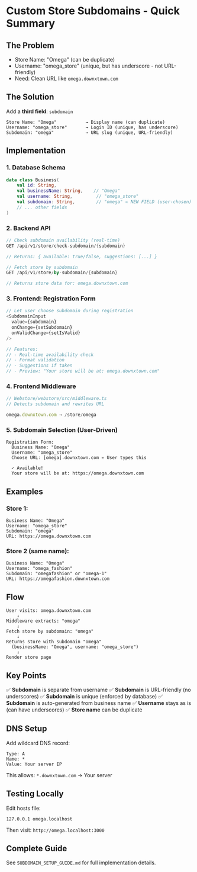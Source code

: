 # Custom Store Subdomains - Quick Summary

## The Problem
- Store Name: "Omega" (can be duplicate)
- Username: "omega_store" (unique, but has underscore - not URL-friendly)
- Need: Clean URL like `omega.downxtown.com`

## The Solution
Add a **third field**: `subdomain`

```
Store Name: "Omega"           → Display name (can duplicate)
Username: "omega_store"       → Login ID (unique, has underscore)
Subdomain: "omega"            → URL slug (unique, URL-friendly)
```

## Implementation

### 1. Database Schema
```kotlin
data class Business(
    val id: String,
    val businessName: String,    // "Omega"
    val username: String,         // "omega_store"
    val subdomain: String,        // "omega" ← NEW FIELD (user-chosen)
    // ... other fields
)
```

### 2. Backend API
```kotlin
// Check subdomain availability (real-time)
GET /api/v1/store/check-subdomain/{subdomain}

// Returns: { available: true/false, suggestions: [...] }

// Fetch store by subdomain
GET /api/v1/store/by-subdomain/{subdomain}

// Returns store data for: omega.downxtown.com
```

### 3. Frontend: Registration Form
```typescript
// Let user choose subdomain during registration
<SubdomainInput 
  value={subdomain}
  onChange={setSubdomain}
  onValidChange={setIsValid}
/>

// Features:
// - Real-time availability check
// - Format validation
// - Suggestions if taken
// - Preview: "Your store will be at: omega.downxtown.com"
```

### 4. Frontend Middleware
```typescript
// Webstore/webstore/src/middleware.ts
// Detects subdomain and rewrites URL

omega.downxtown.com → /store/omega
```

### 5. Subdomain Selection (User-Driven)
```
Registration Form:
  Business Name: "Omega"
  Username: "omega_store"
  Choose URL: [omega].downxtown.com ← User types this
  
  ✓ Available!
  Your store will be at: https://omega.downxtown.com
```

## Examples

### Store 1:
```
Business Name: "Omega"
Username: "omega_store"
Subdomain: "omega"
URL: https://omega.downxtown.com
```

### Store 2 (same name):
```
Business Name: "Omega"
Username: "omega_fashion"
Subdomain: "omegafashion" or "omega-1"
URL: https://omegafashion.downxtown.com
```

## Flow

```
User visits: omega.downxtown.com
    ↓
Middleware extracts: "omega"
    ↓
Fetch store by subdomain: "omega"
    ↓
Returns store with subdomain "omega"
  (businessName: "Omega", username: "omega_store")
    ↓
Render store page
```

## Key Points

✅ **Subdomain** is separate from username
✅ **Subdomain** is URL-friendly (no underscores)
✅ **Subdomain** is unique (enforced by database)
✅ **Subdomain** is auto-generated from business name
✅ **Username** stays as is (can have underscores)
✅ **Store name** can be duplicate

## DNS Setup

Add wildcard DNS record:
```
Type: A
Name: *
Value: Your server IP
```

This allows: `*.downxtown.com` → Your server

## Testing Locally

Edit hosts file:
```
127.0.0.1 omega.localhost
```

Then visit: `http://omega.localhost:3000`

## Complete Guide

See `SUBDOMAIN_SETUP_GUIDE.md` for full implementation details.
